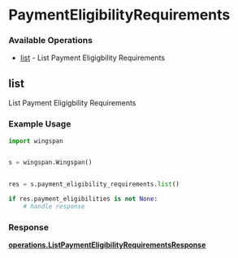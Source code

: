 # PaymentEligibilityRequirements

### Available Operations

* [list](#list) - List Payment Eligigbility Requirements

## list

List Payment Eligigbility Requirements

### Example Usage

```python
import wingspan


s = wingspan.Wingspan()


res = s.payment_eligibility_requirements.list()

if res.payment_eligibilities is not None:
    # handle response
```


### Response

**[operations.ListPaymentEligibilityRequirementsResponse](../../models/operations/listpaymenteligibilityrequirementsresponse.md)**

